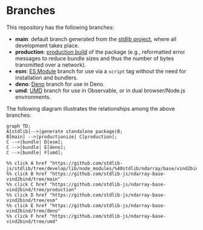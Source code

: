 <!--

@license Apache-2.0

Copyright (c) 2022 The Stdlib Authors.

Licensed under the Apache License, Version 2.0 (the "License");
you may not use this file except in compliance with the License.
You may obtain a copy of the License at

    http://www.apache.org/licenses/LICENSE-2.0

Unless required by applicable law or agreed to in writing, software
distributed under the License is distributed on an "AS IS" BASIS,
WITHOUT WARRANTIES OR CONDITIONS OF ANY KIND, either express or implied.
See the License for the specific language governing permissions and
limitations under the License.

-->

# Branches

This repository has the following branches:

-   **main**: default branch generated from the [stdlib project][stdlib-url], where all development takes place.
-   **production**: [production build][production-url] of the package (e.g., reformatted error messages to reduce bundle sizes and thus the number of bytes transmitted over a network).
-   **esm**: [ES Module][esm-url] branch for use via a `script` tag without the need for installation and bundlers.
-   **deno**: [Deno][deno-url] branch for use in Deno.
-   **umd**: [UMD][umd-url] branch for use in Observable, or in dual browser/Node.js environments.

The following diagram illustrates the relationships among the above branches:

```mermaid
graph TD;
A[stdlib]-->|generate standalone package|B;
B[main] -->|productionize| C[production];
C -->|bundle| D[esm];
C -->|bundle| E[deno];
C -->|bundle| F[umd];

%% click A href "https://github.com/stdlib-js/stdlib/tree/develop/lib/node_modules/%40stdlib/ndarray/base/vind2bind"
%% click B href "https://github.com/stdlib-js/ndarray-base-vind2bind/tree/main"
%% click C href "https://github.com/stdlib-js/ndarray-base-vind2bind/tree/production"
%% click D href "https://github.com/stdlib-js/ndarray-base-vind2bind/tree/esm"
%% click E href "https://github.com/stdlib-js/ndarray-base-vind2bind/tree/deno"
%% click F href "https://github.com/stdlib-js/ndarray-base-vind2bind/tree/umd"
```

[stdlib-url]: https://github.com/stdlib-js/stdlib/tree/develop/lib/node_modules/%40stdlib/ndarray/base/vind2bind
[production-url]: https://github.com/stdlib-js/ndarray-base-vind2bind/tree/production
[deno-url]: https://github.com/stdlib-js/ndarray-base-vind2bind/tree/deno
[umd-url]: https://github.com/stdlib-js/ndarray-base-vind2bind/tree/umd
[esm-url]: https://github.com/stdlib-js/ndarray-base-vind2bind/tree/esm